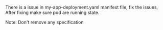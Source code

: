 
There is a issue in my-app-deployment.yaml manifest file, fix the issues, After fixing make sure pod are running state.

Note: Don't remove any specification